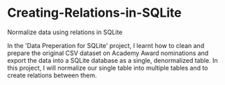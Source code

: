 # Creating-Relations-in-SQLite
Normalize data using relations in SQLite

In the 'Data Preperation for SQLite' project, I learnt how to clean and prepare the original CSV dataset on Academy Award nominations and export the data into a SQLite database as a single, denormalized table. In this project, I will normalize our single table into multiple tables and to create relations between them.
